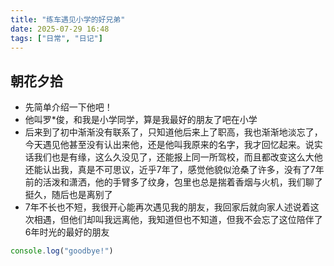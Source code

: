 ```yaml
---
title: "练车遇见小学的好兄弟"
date: 2025-07-29 16:48
tags: ["日常", "日记"]
---
```

## 朝花夕拾
- 先简单介绍一下他吧！
- 他叫罗*俊，和我是小学同学，算是我最好的朋友了吧在小学
- 后来到了初中渐渐没有联系了，只知道他后来上了职高，我也渐渐地淡忘了，今天遇见他甚至没有认出来他，还是他叫我原来的名字，我才回忆起来。说实话我们也是有缘，这么久没见了，还能报上同一所驾校，而且都改变这么大他还能认出我，真是不可思议，近乎7年了，感觉他貌似沧桑了许多，没有了7年前的活泼和潇洒，他的手臂多了纹身，包里也总是揣着香烟与火机，我们聊了挺久，随后也是离别了
- 7年不长也不短，我很开心能再次遇见我的朋友，我回家后就向家人述说着这次相遇，但他们却叫我远离他，我知道但也不知道，但我不会忘了这位陪伴了6年时光的最好的朋友
```javascript
console.log("goodbye!")
```